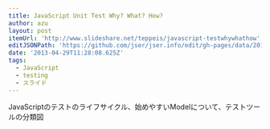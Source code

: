 ```yaml
---
title: JavaScript Unit Test Why? What? How?
author: azu
layout: post
itemUrl: 'http://www.slideshare.net/teppeis/javascript-testwhywhathow'
editJSONPath: 'https://github.com/jser/jser.info/edit/gh-pages/data/2013/04/index.json'
date: '2013-04-29T11:28:08.625Z'
tags:
  - JavaScript
  - testing
  - スライド
---
```

JavaScriptのテストのライフサイクル、始めやすいModelについて、テストツールの分類図
